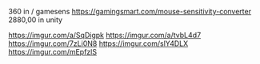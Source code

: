 360 in / gamesens https://gamingsmart.com/mouse-sensitivity-converter
2880,00 in unity




































https://imgur.com/a/SqDigpk
https://imgur.com/a/tvbL4d7
https://imgur.com/7zLi0N8
https://imgur.com/slY4DLX
https://imgur.com/mEpfzlS

